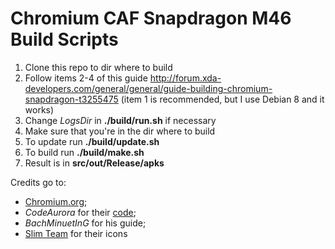 # Chromium CAF Snapdragon M46 Build Scripts

1. Clone this repo to dir where to build
2. Follow items 2-4 of this guide http://forum.xda-developers.com/general/general/guide-building-chromium-snapdragon-t3255475
  (item 1 is recommended, but I use Debian 8 and it works)
3. Change *LogsDir* in **./build/run.sh** if necessary
4. Make sure that you're in the dir where to build
5. To update run **./build/update.sh**
6. To build run **./build/make.sh**
7. Result is in **src/out/Release/apks**

Credits go to:
- [Chromium.org](https://www.chromium.org/);
- *CodeAurora* for their [code](https://codeaurora.org/cgit/quic/chrome4sdp/chromium/src?h=m46);
- *BachMinuetInG* for his guide;
- [Slim Team](https://github.com/SlimRoms) for their icons
